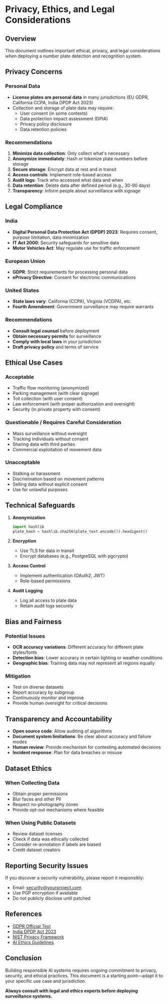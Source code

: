 # Privacy, Ethics, and Legal Considerations

## Overview

This document outlines important ethical, privacy, and legal considerations when deploying a number plate detection and recognition system.

## Privacy Concerns

### Personal Data
- **License plates are personal data** in many jurisdictions (EU GDPR, California CCPA, India DPDP Act 2023)
- Collection and storage of plate data may require:
  - User consent (in some contexts)
  - Data protection impact assessment (DPIA)
  - Privacy policy disclosure
  - Data retention policies

### Recommendations
1. **Minimize data collection**: Only collect what's necessary
2. **Anonymize immediately**: Hash or tokenize plate numbers before storage
3. **Secure storage**: Encrypt data at rest and in transit
4. **Access controls**: Implement role-based access
5. **Audit logs**: Track who accessed what data and when
6. **Data retention**: Delete data after defined period (e.g., 30-90 days)
7. **Transparency**: Inform people about surveillance with signage

## Legal Compliance

### India
- **Digital Personal Data Protection Act (DPDP) 2023**: Requires consent, purpose limitation, data minimization
- **IT Act 2000**: Security safeguards for sensitive data
- **Motor Vehicles Act**: May regulate use for traffic enforcement

### European Union
- **GDPR**: Strict requirements for processing personal data
- **ePrivacy Directive**: Consent for electronic communications

### United States
- **State laws vary**: California (CCPA), Virginia (VCDPA), etc.
- **Fourth Amendment**: Government surveillance may require warrants

### Recommendations
- **Consult legal counsel** before deployment
- **Obtain necessary permits** for surveillance
- **Comply with local laws** in your jurisdiction
- **Draft privacy policy** and terms of service

## Ethical Use Cases

### Acceptable
- Traffic flow monitoring (anonymized)
- Parking management (with clear signage)
- Toll collection (with user consent)
- Law enforcement (with proper authorization and oversight)
- Security (in private property with consent)

### Questionable / Requires Careful Consideration
- Mass surveillance without oversight
- Tracking individuals without consent
- Sharing data with third parties
- Commercial exploitation of movement data

### Unacceptable
- Stalking or harassment
- Discrimination based on movement patterns
- Selling data without explicit consent
- Use for unlawful purposes

## Technical Safeguards

1. **Anonymization**
   ```python
   import hashlib
   plate_hash = hashlib.sha256(plate_text.encode()).hexdigest()
   ```

2. **Encryption**
   - Use TLS for data in transit
   - Encrypt databases (e.g., PostgreSQL with pgcrypto)

3. **Access Control**
   - Implement authentication (OAuth2, JWT)
   - Role-based permissions

4. **Audit Logging**
   - Log all access to plate data
   - Retain audit logs securely

## Bias and Fairness

### Potential Issues
- **OCR accuracy variations**: Different accuracy for different plate styles/fonts
- **Detection bias**: Lower accuracy in certain lighting or weather conditions
- **Geographic bias**: Training data may not represent all regions equally

### Mitigation
- Test on diverse datasets
- Report accuracy by subgroup
- Continuously monitor and improve
- Provide human oversight for critical decisions

## Transparency and Accountability

- **Open source code**: Allow auditing of algorithms
- **Document system limitations**: Be clear about accuracy and failure modes
- **Human review**: Provide mechanism for contesting automated decisions
- **Incident response**: Plan for data breaches or misuse

## Dataset Ethics

### When Collecting Data
- Obtain proper permissions
- Blur faces and other PII
- Respect no-photography zones
- Provide opt-out mechanisms where feasible

### When Using Public Datasets
- Review dataset licenses
- Check if data was ethically collected
- Consider re-annotation if labels are biased
- Credit dataset creators

## Reporting Security Issues

If you discover a security vulnerability, please report it responsibly:
- Email: security@yourproject.com
- Use PGP encryption if available
- Do not publicly disclose until patched

## References

- [GDPR Official Text](https://gdpr.eu/)
- [India DPDP Act 2023](https://www.meity.gov.in/writereaddata/files/Digital%20Personal%20Data%20Protection%20Act%202023.pdf)
- [NIST Privacy Framework](https://www.nist.gov/privacy-framework)
- [AI Ethics Guidelines](https://www.unesco.org/en/artificial-intelligence/recommendation-ethics)

## Conclusion

Building responsible AI systems requires ongoing commitment to privacy, security, and ethical practices. This document is a starting point—adapt it to your specific use case and jurisdiction.

**Always consult with legal and ethics experts before deploying surveillance systems.**
